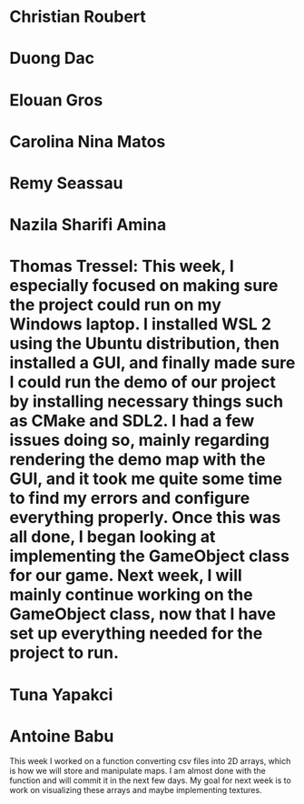 # Christian Roubert
# Duong Dac
# Elouan Gros
# Carolina Nina Matos
# Remy Seassau
# Nazila Sharifi Amina
# Thomas Tressel: This week, I especially focused on making sure the project could run on my Windows laptop. I installed WSL 2 using the Ubuntu distribution, then installed a GUI, and finally made sure I could run the demo of our project by installing necessary things such as CMake and SDL2. I had a few issues doing so, mainly regarding rendering the demo map with the GUI, and it took me quite some time to find my errors and configure everything properly. Once this was all done, I began looking at implementing the GameObject class for our game. Next week, I will mainly continue working on the GameObject class, now that I have set up everything needed for the project to run.
# Tuna Yapakci
# Antoine Babu
This week I worked on a function converting csv files into 2D arrays, which is how we will store and manipulate maps. 
I am almost done with the function and will commit it in the next few days. My goal for next week is to work on visualizing these arrays and maybe implementing textures.


